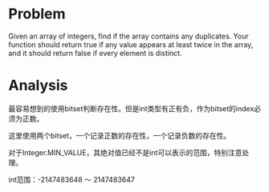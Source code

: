 # Problem

Given an array of integers, find if the array contains any duplicates. Your function should return true if any value appears at least twice in the array, and it should return false if every element is distinct.

# Analysis

最容易想到的使用bitset判断存在性。但是int类型有正有负，作为bitset的index必须为正数。

这里使用两个bitset，一个记录正数的存在性，一个记录负数的存在性。

对于Integer.MIN_VALUE，其绝对值已经不是int可以表示的范围，特别注意处理。

int范围：-2147483648 ～ 2147483647